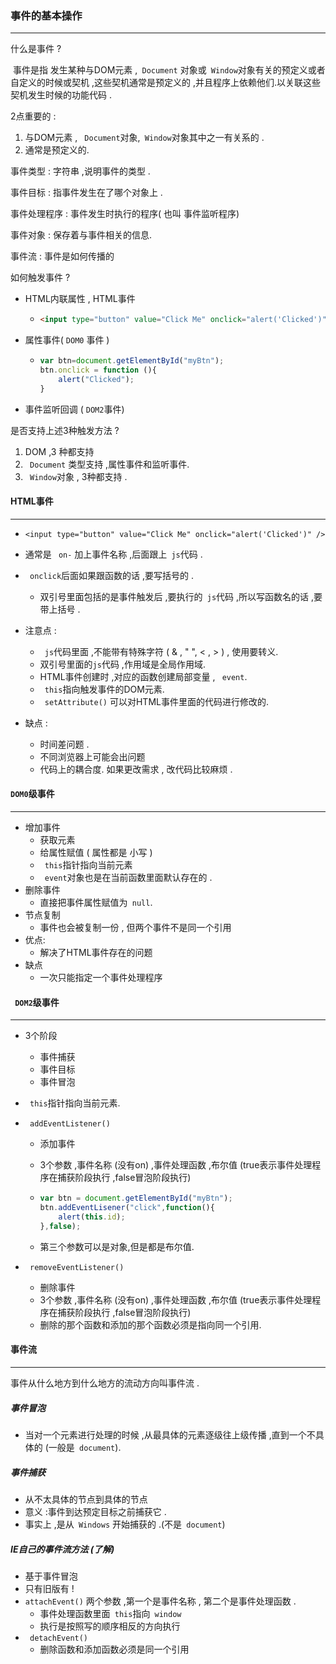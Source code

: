 ### 事件的基本操作

------



什么是事件 ?

​       事件是指 发生某种与DOM元素 ,` Document` 对象或` Window`对象有关的预定义或者自定义的时候或契机 ,这些契机通常是预定义的 ,并且程序上依赖他们.以关联这些契机发生时候的功能代码 .



2点重要的 :

1. 与DOM元素 , ` Document`对象,` Window`对象其中之一有关系的 .
2. 通常是预定义的.



事件类型 : 字符串 ,说明事件的类型 .

事件目标 : 指事件发生在了哪个对象上 .

事件处理程序 : 事件发生时执行的程序( 也叫  事件监听程序)

事件对象 :  保存着与事件相关的信息.

事件流 : 事件是如何传播的 



如何触发事件 ?

* HTML内联属性 , HTML事件

  * ``` html
    <input type="button" value="Click Me" onclick="alert('Clicked')" />
    ```

* 属性事件(   `DOM0` 事件    )

  * ``` js
    var btn=document.getElementById("myBtn");
    btn.onclick = function (){
        alert("Clicked");
    }
    ```

  

* 事件监听回调  (  `DOM2`事件)



是否支持上述3种触发方法 ?

1. DOM ,3 种都支持
2. ` Document` 类型支持 ,属性事件和监听事件.
3. ` Window`对象 , 3种都支持 .



#### HTML事件

------

* `<input type="button" value="Click Me" onclick="alert('Clicked')" />`

* 通常是 ` on-` 加上事件名称 ,后面跟上` js`代码 .

* ` onclick`后面如果跟函数的话 ,要写括号的 .

  * 双引号里面包括的是事件触发后 ,要执行的` js`代码 ,所以写函数名的话 ,要带上括号 . 

* 注意点 :

  * ` js`代码里面 ,不能带有特殊字符  (  & , " ", < , >   ) , 使用要转义.
  * 双引号里面的`js`代码 ,作用域是全局作用域.
  * HTML事件创建时 ,对应的函数创建局部变量 , ` event`.
  * ` this`指向触发事件的DOM元素.
  * ` setAttribute()` 可以对HTML事件里面的代码进行修改的.

* 缺点 :

  * 时间差问题 .
  * 不同浏览器上可能会出问题
  * 代码上的耦合度. 如果更改需求 , 改代码比较麻烦 .

  



#### `DOM0`级事件

------

* 增加事件
  * 获取元素
  * 给属性赋值 (  属性都是 小写 )
  * ` this`指针指向当前元素 
  * ` event`对象也是在当前函数里面默认存在的 .
* 删除事件
  * 直接把事件属性赋值为` null`.
* 节点复制
  * 事件也会被复制一份 , 但两个事件不是同一个引用
* 优点:
  * 解决了HTML事件存在的问题
* 缺点
  * 一次只能指定一个事件处理程序





#### ` DOM2`级事件

------

* 3个阶段

  * 事件捕获
  * 事件目标
  * 事件冒泡

* ` this`指针指向当前元素.

* ` addEventListener()` 

  * 添加事件

  * 3个参数 ,事件名称 (没有on)  ,事件处理函数 ,布尔值 (true表示事件处理程序在捕获阶段执行 ,false冒泡阶段执行)

  * ``` js
    var btn = document.getElementById("myBtn");
    btn.addEventLisener("click",function(){
        alert(this.id);
    },false);
    ```

  * 第三个参数可以是对象,但是都是布尔值. 

* ` removeEventListener()`  

  * 删除事件
  * 3个参数 ,事件名称 (没有on)  ,事件处理函数 ,布尔值 (true表示事件处理程序在捕获阶段执行 ,false冒泡阶段执行)
  * 删除的那个函数和添加的那个函数必须是指向同一个引用.







#### 事件流

------



事件从什么地方到什么地方的流动方向叫事件流 .



##### 事件冒泡

* 当对一个元素进行处理的时候 ,从最具体的元素逐级往上级传播 ,直到一个不具体的 (一般是` document`).



##### 事件捕获

* 从不太具体的节点到具体的节点 
* 意义 :事件到达预定目标之前捕获它 .
* 事实上 ,是从` Windows` 开始捕获的 .(不是` document`) 



##### IE自己的事件流方法    (了解)

*  基于事件冒泡
* 只有旧版有 !  
* `attachEvent()`    两个参数 ,第一个是事件名称 , 第二个是事件处理函数 .  
  * 事件处理函数里面` this`指向` window`
  * 执行是按照写的顺序相反的方向执行  
* ` detachEvent()` 
  * 删除函数和添加函数必须是同一个引用




